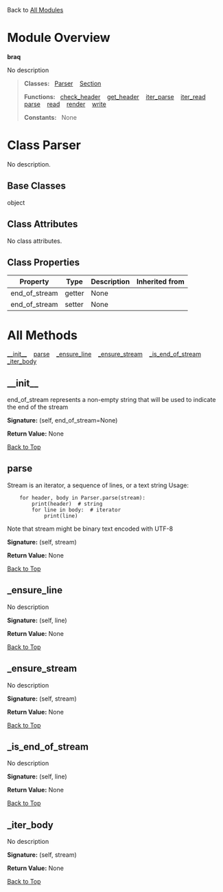 Back to [All Modules](https://github.com/pyrustic/braq/blob/master/docs/modules/README.md#readme)

# Module Overview

**braq**
 
No description

> **Classes:** &nbsp; [Parser](https://github.com/pyrustic/braq/blob/master/docs/modules/content/braq/content/classes/Parser.md#class-parser) &nbsp;&nbsp; [Section](https://github.com/pyrustic/braq/blob/master/docs/modules/content/braq/content/classes/Section.md#class-section)
>
> **Functions:** &nbsp; [check\_header](https://github.com/pyrustic/braq/blob/master/docs/modules/content/braq/content/functions.md#check_header) &nbsp;&nbsp; [get\_header](https://github.com/pyrustic/braq/blob/master/docs/modules/content/braq/content/functions.md#get_header) &nbsp;&nbsp; [iter\_parse](https://github.com/pyrustic/braq/blob/master/docs/modules/content/braq/content/functions.md#iter_parse) &nbsp;&nbsp; [iter\_read](https://github.com/pyrustic/braq/blob/master/docs/modules/content/braq/content/functions.md#iter_read) &nbsp;&nbsp; [parse](https://github.com/pyrustic/braq/blob/master/docs/modules/content/braq/content/functions.md#parse) &nbsp;&nbsp; [read](https://github.com/pyrustic/braq/blob/master/docs/modules/content/braq/content/functions.md#read) &nbsp;&nbsp; [render](https://github.com/pyrustic/braq/blob/master/docs/modules/content/braq/content/functions.md#render) &nbsp;&nbsp; [write](https://github.com/pyrustic/braq/blob/master/docs/modules/content/braq/content/functions.md#write)
>
> **Constants:** &nbsp; None

# Class Parser
No description.

## Base Classes
object

## Class Attributes
No class attributes.

## Class Properties
|Property|Type|Description|Inherited from|
|---|---|---|---|
|end_of_stream|getter|None||
|end_of_stream|setter|None||



# All Methods
[\_\_init\_\_](#__init__) &nbsp;&nbsp; [parse](#parse) &nbsp;&nbsp; [\_ensure\_line](#_ensure_line) &nbsp;&nbsp; [\_ensure\_stream](#_ensure_stream) &nbsp;&nbsp; [\_is\_end\_of\_stream](#_is_end_of_stream) &nbsp;&nbsp; [\_iter\_body](#_iter_body)

## \_\_init\_\_
end_of_stream represents a non-empty string that will be
used to indicate the end of the stream



**Signature:** (self, end\_of\_stream=None)





**Return Value:** None

[Back to Top](#module-overview)


## parse
Stream is an iterator, a sequence of lines, or a text string
Usage:
```
    for header, body in Parser.parse(stream):
        print(header)  # string
        for line in body:  # iterator
            print(line)
```
Note that stream might be binary text encoded with UTF-8



**Signature:** (self, stream)





**Return Value:** None

[Back to Top](#module-overview)


## \_ensure\_line
No description



**Signature:** (self, line)





**Return Value:** None

[Back to Top](#module-overview)


## \_ensure\_stream
No description



**Signature:** (self, stream)





**Return Value:** None

[Back to Top](#module-overview)


## \_is\_end\_of\_stream
No description



**Signature:** (self, line)





**Return Value:** None

[Back to Top](#module-overview)


## \_iter\_body
No description



**Signature:** (self, stream)





**Return Value:** None

[Back to Top](#module-overview)



